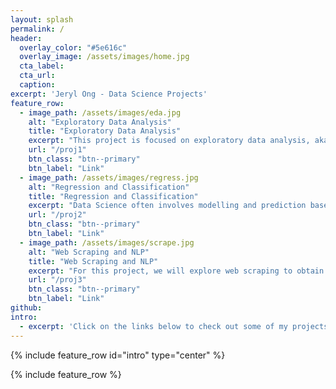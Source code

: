 ```yaml
---
layout: splash
permalink: /
header:
  overlay_color: "#5e616c"
  overlay_image: /assets/images/home.jpg
  cta_label: 
  cta_url: 
  caption: 
excerpt: 'Jeryl Ong - Data Science Projects'
feature_row:
  - image_path: /assets/images/eda.jpg
    alt: "Exploratory Data Analysis"
    title: "Exploratory Data Analysis"
    excerpt: "This project is focused on exploratory data analysis, aka “EDA”. EDA is an essential part of the data science analysis pipeline."
    url: "/proj1"
    btn_class: "btn--primary"
    btn_label: "Link"
  - image_path: /assets/images/regress.jpg
    alt: "Regression and Classification"
    title: "Regression and Classification"
    excerpt: "Data Science often involves modelling and prediction based on a dataset. In this project, techniques such as regression and classification are explored."
    url: "/proj2"
    btn_class: "btn--primary"
    btn_label: "Link"
  - image_path: /assets/images/scrape.jpg
    alt: "Web Scraping and NLP"
    title: "Web Scraping and NLP"
    excerpt: "For this project, we will explore web scraping to obtain data from websites. Then, we will make use of Natural Language Processing (NLP) to analyse our text."
    url: "/proj3"
    btn_class: "btn--primary"
    btn_label: "Link"
github:
intro:
  - excerpt: 'Click on the links below to check out some of my projects:'
---
```


{% include feature_row id="intro" type="center" %}

{% include feature_row %}